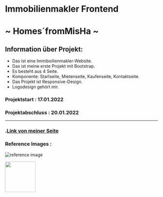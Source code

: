 # Immobilienmakler Frontend 

#  ~ Homes´fromMisHa ~

## Information über Projekt:

- Das ist eine Immiboilienmakler-Website.
- Das ist meine erste Projekt mit Bootstrap.
- Es besteht aus 4 Seite.
- Komponente: Startseite, Mietenseite, Kaufenseite, Kontaktseite.
- Das Projekt ist Responsive-Design.
- Logodesign gehört mir.


### Projektstart : 17.01.2022
### Projektabschluss : 20.01.2022

--------------------------------------------------------------

### .[Link von meiner Seite]( https://sevdeorscelik.github.io/Homes-fromMisHa/)

### Reference Images :

![reference image](images/readme.gif )

<img src="images/readme.gif" width="100"/>